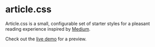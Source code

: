 # article.css

Article.css is a small, configurable set of starter styles 
for a pleasant reading experience inspired by [Medium](https://medium.com/).

Check out the [live demo](https://ikcede.github.io/article.css/) for a preview.
